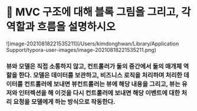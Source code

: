 # 🐥 MVC 구조에 대해 블록 그림을 그리고, 각 역할과 흐름을 설명하시오

![image-20210818221535211](/Users/kimdonghwan/Library/Application Support/typora-user-images/image-20210818221535211.png)



### 뷰와 모델은 직접 소통하지 않고, 컨트롤러가 둘의 중간에서 둘의 매개체 역할을 한다. 모델은 데이터를 보관하고, 비즈니스 로직을 처리하며 처리한 데이터를 컨트롤러에 보내면 뷰컨트롤러는 뷰에 해당 내용을 그리고, 뷰는 유저와 인터렉션을 해 이것을 다시 컨트롤러에 보내면 해당 이벤트에 대한 처리 요청을 모델에게 하는 방식으로 작동한다.
